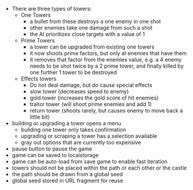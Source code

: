 - There are three types of towers:
  - One Towers 
    - a bullet from these destroys a one enemy in one shot 
    - other enemies take one damage from such a shot
    - the AI prioritizes close targets with a value of 1
  - Prime Towers
    - a tower can be upgraded from existing one towers
    - it now shoots prime factors, but only at enemies that have them
    - it removes that factor from the enemies value, e.g. a 4 enemy needs to be shot twice by a 2 prime tower, and finally killed by one further 1 tower to be destroyed
  - Effects towers
    - Do not deal damage, but do cause special effects
    - slow tower (decreases speed to enemy)
    - gold tower (increases the gold score of hit enemies)
    - traitor tower (will shoot prime enemies and add 1)
    - return tower (shoots rarely, but causes enemy to move back a little bit)
- building or upgrading a tower opens a menu
  - building one tower only takes confirmation
  - upgrading or scraping a tower has a selection available
  - gray out options that are currently too expensive
- pause button to pause the game
- game can be saved to localstorage
- game can be auto-load from save game to enable fast iteration
- towers should not be placed within the path or each other or the castle
- the path should be drawn from a global seed
- global seed stored in URL fragment for reuse